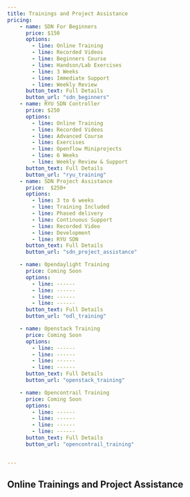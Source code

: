 ```yaml
---
title: Trainings and Project Assistance
pricing:
    - name: SDN For Beginners
      price: $150
      options:
        - line: Online Training      
        - line: Recorded Videos
        - line: Beginners Course 
        - line: Handson/Lab Exercises
        - line: 3 Weeks
        - line: Immediate Support
        - line: Weekly Review       
      button_text: Full Details
      button_url: "sdn_beginners"
    - name: RYU SDN Controller
      price: $250
      options:
        - line: Online Training      
        - line: Recorded Videos
        - line: Advanced Course  
        - line: Exercises          
        - line: Openflow Miniprojects
        - line: 6 Weeks
        - line: Weekly Review & Support        
      button_text: Full Details
      button_url: "ryu_training"
    - name: SDN Project Assistance
      price:  $250+
      options:
        - line: 3 to 6 weeks
        - line: Training Included
        - line: Phased delivery 
        - line: Continuous Support
        - line: Recorded Video
        - line: Development
        - line: RYU SDN
      button_text: Full Details
      button_url: "sdn_project_assistance"

    - name: Opendaylight Training
      price: Coming Soon
      options:
        - line: ------
        - line: ------
        - line: ------
        - line: ------
      button_text: Full Details
      button_url: "odl_training"

    - name: Openstack Training
      price: Coming Soon
      options:
        - line: ------
        - line: ------
        - line: ------
        - line: ------
      button_text: Full Details
      button_url: "openstack_training"

    - name: Opencontrail Training
      price: Coming Soon
      options:
        - line: ------
        - line: ------
        - line: ------
        - line: ------
      button_text: Full Details
      button_url: "opencontrail_training"


---
```

## Online Trainings and Project Assistance
